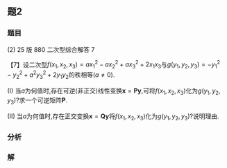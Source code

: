 ## 题2
### 题目
(2) 25 版 880 二次型综合解答 7 

【7】设二次型$f( {{x}_{1},{x}_{2},{x}_{3}})  = a{x}_{1}^{2} - a{x}_{2}^{2} + a{x}_{3}^{2} + 2{x}_{1}{x}_{3}$与$g( {{y}_{1},{y}_{2},{y}_{3}})  =  - {y}_{1}^{2} - {y}_{2}^{2} + {a}^{2}{y}_{3}^{2} + 2{y}_{1}{y}_{2}$的秩相等$( {a \neq  0})$.

(I) 当$a$为何值时,存在可逆(非正交)线性变换$\mathbf{x} = \mathbf{{Py}}$,可将$f( {{x}_{1},{x}_{2},{x}_{3}})$化为$g( {{y}_{1},{y}_{2},{y}_{3}})$?求一个可逆矩阵$\mathbf{P}$.

(II) 当$a$为何值时,存在正交变换$\mathbf{x} = \mathbf{{Qy}}$将$f( {{x}_{1},{x}_{2},{x}_{3}})$化为$g( {{y}_{1},{y}_{2},{y}_{3}})$?说明理由.
### 分析

### 解